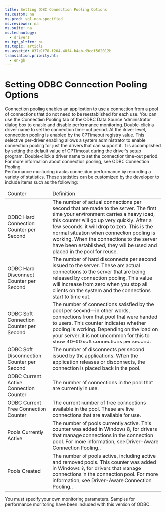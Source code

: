 ```yaml
---
title: Setting ODBC Connection Pooling Options
ms.custom: na
ms.prod: sql-non-specified
ms.reviewer: na
ms.suite: na
ms.technology: 
  - drivers
ms.tgt_pltfrm: na
ms.topic: article
ms.assetid: 037e2f78-f204-40f4-b4ab-d9cdf562012b
translation.priority.ht: 
  - en-gb
---
```

# Setting ODBC Connection Pooling Options
<?xml version="1.0" encoding="utf-8"?>
<developerConceptualDocument xmlns="http://ddue.schemas.microsoft.com/authoring/2003/5" xmlns:xlink="http://www.w3.org/1999/xlink" xmlns:xsi="http://www.w3.org/2001/XMLSchema-instance" xsi:schemaLocation="http://ddue.schemas.microsoft.com/authoring/2003/5 http://dduestorage.blob.core.windows.net/ddueschema/developer.xsd">
  <introduction>
    <para>Connection pooling enables an application to use a connection from a pool of connections that do not need to be reestablished for each use. You can use the <legacyBold>Connection Pooling</legacyBold> tab of the <legacyBold>ODBC Data Source Administrator</legacyBold> dialog box to enable and disable performance monitoring. Double-click a driver name to set the connection time-out period.</para>
    <para>At the driver level, connection pooling is enabled by the CPTimeout registry value. This selective per-driver enabling allows a system administrator to enable connection pooling for just the drivers that can support it. It is accomplished by setting the default value of CPTimeout during the driver's setup program. Double-click a driver name to set the connection time-out period.</para>
    <para>For more information about connection pooling, see <legacyLink xlink:href="ee95ffdb-5aa1-49a3-beb2-7695b27c3df9">ODBC Connection Pooling</legacyLink>.</para>
  </introduction>
  <section>
    <title>Performance Monitoring</title>
    <content>
      <para>Performance monitoring tracks connection performance by recording a variety of statistics. These statistics can be customized by the developer to include items such as the following:</para>
      <table xmlns:caps="http://schemas.microsoft.com/build/caps/2013/11">
        <thead>
          <tr>
            <TD>
              <para>Counter</para>
            </TD>
            <TD>
              <para>Definition</para>
            </TD>
          </tr>
        </thead>
        <tbody>
          <tr>
            <TD>
              <para>ODBC Hard Connection Counter per Second</para>
            </TD>
            <TD>
              <para>The number of actual connections per second that are made to the server. The first time your environment carries a heavy load, this counter will go up very quickly. After a few seconds, it will drop to zero. This is the normal situation when connection pooling is working. When the connections to the server have been established, they will be used and placed in the pool for reuse.</para>
            </TD>
          </tr>
          <tr>
            <TD>
              <para>ODBC Hard Disconnect Counter per Second</para>
            </TD>
            <TD>
              <para>The number of hard disconnects per second issued to the server. These are actual connections to the server that are being released by connection pooling. This value will increase from zero when you stop all clients on the system and the connections start to time out.</para>
            </TD>
          </tr>
          <tr>
            <TD>
              <para>ODBC Soft Connection Counter per Second</para>
            </TD>
            <TD>
              <para>The number of connections satisfied by the pool per second—in other words, connections from that pool that were handed to users. This counter indicates whether pooling is working. Depending on the load on your server, it is not uncommon for this to show 40–60 soft connections per second.</para>
            </TD>
          </tr>
          <tr>
            <TD>
              <para>ODBC Soft Disconnection Counter per Second</para>
            </TD>
            <TD>
              <para>The number of disconnects per second issued by the applications. When the application releases or disconnects, the connection is placed back in the pool.</para>
            </TD>
          </tr>
          <tr>
            <TD>
              <para>ODBC Current Active Connection Counter</para>
            </TD>
            <TD>
              <para>The number of connections in the pool that are currently in use.</para>
            </TD>
          </tr>
          <tr>
            <TD>
              <para>ODBC Current Free Connection Counter</para>
            </TD>
            <TD>
              <para>The current number of free connections available in the pool. These are live connections that are available for use.</para>
            </TD>
          </tr>
          <tr>
            <TD>
              <para>Pools Currently Active</para>
            </TD>
            <TD>
              <para>The number of pools currently active. This counter was added in Windows 8, for drivers that manage connections in the connection pool. For more information, see <link xlink:href="53e7e3f7-edab-4d0b-8943-45442ba3ebc9">Driver-Aware Connection Pooling.</link>.</para>
            </TD>
          </tr>
          <tr>
            <TD>
              <para>Pools Created</para>
            </TD>
            <TD>
              <para>The number of pools active, including active and removed pools. This counter was added in Windows 8, for drivers that manage connections in the connection pool. For more information, see <link xlink:href="53e7e3f7-edab-4d0b-8943-45442ba3ebc9">Driver-Aware Connection Pooling.</link>.</para>
            </TD>
          </tr>
        </tbody>
      </table>
      <para>You must specify your own monitoring parameters. Samples for performance monitoring have been included with this version of ODBC.</para>
    </content>
  </section>
  <relatedTopics />
</developerConceptualDocument>